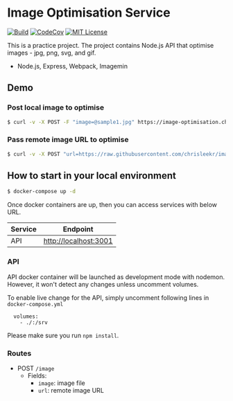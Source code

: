 # Image Optimisation Service

[![Build](https://github.com/chrisleekr/image-optimisation/workflows/main/badge.svg)]() [![CodeCov](https://codecov.io/gh/chrisleekr/image-optimisation/branch/master/graph/badge.svg)](https://codecov.io/gh/chrisleekr/image-optimisation) [![MIT License](https://img.shields.io/github/license/chrisleekr/image-optimisation)](https://github.com/chrisleekr/image-optimisation/blob/master/LICENSE)

This is a practice project. The project contains Node.js API that optimise images - jpg, png, svg, and gif.

- Node.js, Express, Webpack, Imagemin

## Demo

### Post local image to optimise

```bash
$ curl -v -X POST -F "image=@sample1.jpg" https://image-optimisation.chrislee.kr/image -o sample1-output.jpg
```

### Pass remote image URL to optimise

```bash
$ curl -v -X POST "url=https://raw.githubusercontent.com/chrisleekr/image-optimisation/master/examples/sample1.jpg" https://image-optimisation.chrislee.kr/image -o sample1-url-output.jpg
```

## How to start in your local environment

```bash
$ docker-compose up -d
```

Once docker containers are up, then you can access services with below URL.

| Service | Endpoint                                       |
| ------- | ---------------------------------------------- |
| API     | [http://localhost:3001](http://localhost:3001) |

### API

API docker container will be launched as development mode with nodemon. However, it won't detect any changes unless uncomment volumes.

To enable live change for the API, simply uncomment following lines in `docker-compose.yml`

```text
  volumes:
    - ./:/srv
```

Please make sure you run `npm install`.

### Routes

- POST `/image`
  - Fields:
    - `image`: image file
    - `url`: remote image URL
